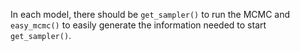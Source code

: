 In each model, there should be `get_sampler()` to run the MCMC and `easy_mcmc()` to easily generate the information needed to start `get_sampler()`.
